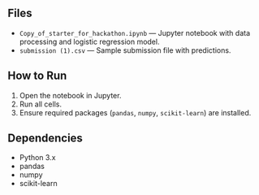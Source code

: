 ## Files
- `Copy_of_starter_for_hackathon.ipynb` — Jupyter notebook with data processing and logistic regression model.
- `submission (1).csv` — Sample submission file with predictions.

## How to Run
1. Open the notebook in Jupyter.
2. Run all cells.
3. Ensure required packages (`pandas`, `numpy`, `scikit-learn`) are installed.

## Dependencies
- Python 3.x
- pandas
- numpy
- scikit-learn
